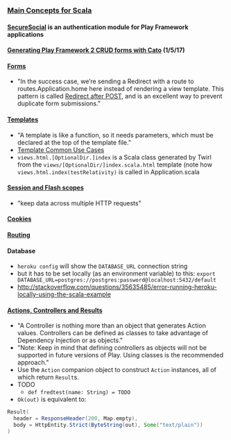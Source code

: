 ### [Main Concepts for Scala](https://www.playframework.com/documentation/2.5.x/ScalaHome)

#### [SecureSocial](http://securesocial.ws/guide/getting-started.html) is an authentication module for Play Framework applications

#### [Generating Play Framework 2 CRUD forms with Cato](http://alvinalexander.com/scala/crud-forms-play-framework-2-cato-crud-generator) (1/5/17)

#### [Forms](https://www.playframework.com/documentation/2.5.x/ScalaForms)
* "In the success case, we’re sending a Redirect with a route to routes.Application.home here instead of rendering a view template. This pattern is called [Redirect after POST](https://en.wikipedia.org/wiki/Post/Redirect/Get), and is an excellent way to prevent duplicate form submissions."

#### [Templates](https://www.playframework.com/documentation/2.5.x/ScalaTemplates)
* "A template is like a function, so it needs parameters, which must be declared at the top of the template file."
* [Template Common Use Cases](https://www.playframework.com/documentation/2.5.x/ScalaTemplateUseCases)
* `views.html.[OptionalDir.]index` is a Scala class generated by Twirl from the `views/[OptionalDir/]index.scala.html` template (note how `views.html.index(testRelativity)` is called in Application.scala

#### [Session and Flash scopes](https://www.playframework.com/documentation/2.5.x/ScalaSessionFlash)
* "keep data across multiple HTTP requests"

#### [Cookies](https://www.playframework.com/documentation/2.5.x/ScalaResults#setting-and-discarding-cookies)

#### [Routing](https://www.playframework.com/documentation/2.5.x/ScalaRouting)

#### Database
* `heroku config` will show the `DATABASE_URL` connection string
* but it has to be set locally (as an environment variable) to this: `export DATABASE_URL=postgres://postgres:password@localhost:5432/default`
* http://stackoverflow.com/questions/35635485/error-running-heroku-locally-using-the-scala-example

#### [Actions, Controllers and Results](https://www.playframework.com/documentation/2.5.x/ScalaActions)
* "A Controller is nothing more than an object that generates Action values. Controllers can be defined as classes to take advantage of Dependency Injection or as objects."
* "Note: Keep in mind that defining controllers as objects will not be supported in future versions of Play. Using classes is the recommended approach."
* Use the `Action` companion object to construct `Action` instances, all of which return `Result`s.
* TODO
  * `def fredtest(name: String) = TODO`
* `Ok(out)` is equivalent to:

```scala
Result(
  header = ResponseHeader(200, Map.empty),
  body = HttpEntity.Strict(ByteString(out), Some("text/plain"))
)
```